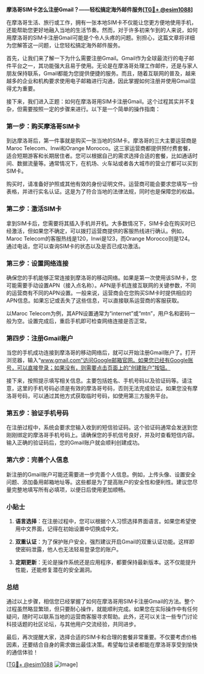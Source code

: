 **摩洛哥SIM卡怎么注册Gmail？——轻松搞定海外邮件服务[[TG💪+ @esim1088](https://t.me/s/esim1088)]**

在摩洛哥生活、旅行或工作，拥有一张本地SIM卡不仅能让您更方便地使用手机，还能帮助您更好地融入当地的生活节奏。然而，对于许多初来乍到的人来说，如何用摩洛哥的SIM卡注册Gmail可能是个令人头疼的问题。别担心，这篇文章将详细为您解答这一问题，让您轻松搞定海外邮件服务。

首先，让我们来了解一下为什么需要注册Gmail。Gmail作为全球最流行的电子邮件平台之一，其功能强大且易于使用。无论是在摩洛哥处理工作邮件，还是与家人朋友保持联系，Gmail都能为您提供便捷的服务。而且，随着互联网的普及，越来越多的企业和机构要求使用电子邮箱进行沟通，因此掌握如何注册并使用Gmail显得尤为重要。

接下来，我们进入正题：如何在摩洛哥用SIM卡注册Gmail。这个过程其实并不复杂，但需要按照一定的步骤来进行。以下是一个简单的操作指南：

### 第一步：购买摩洛哥SIM卡

到达摩洛哥后，第一件事就是购买一张当地的SIM卡。摩洛哥的三大主要运营商是Maroc Telecom、Inwi和Orange Morocco。这三家运营商都提供预付费套餐，适合短期游客和长期居住者。您可以根据自己的需求选择合适的套餐，比如通话时间、数据流量等。通常情况下，在机场、火车站或者各大城市的营业厅都可以买到SIM卡。

购买时，请准备好护照或其他有效的身份证明文件。运营商可能会要求您填写一份表格，并进行实名认证。这是为了符合当地的法律法规，同时也是保障您的权益。

### 第二步：激活SIM卡

拿到SIM卡后，您需要将其插入手机并开机。大多数情况下，SIM卡会在购买时已经激活，但如果您不确定，可以拨打运营商提供的客服热线进行确认。例如，Maroc Telecom的客服热线是120，Inwi是123，而Orange Morocco则是124。通过电话，您可以查询SIM卡的状态以及是否已成功激活。

### 第三步：设置网络连接

确保您的手机能够正常连接到摩洛哥的移动网络。如果是第一次使用该SIM卡，您可能需要手动设置APN（接入点名称）。APN是手机连接互联网的关键参数，不同的运营商有不同的APN设置。一般来说，运营商会在您购买SIM卡时提供相应的APN信息。如果忘记或丢失了这些信息，可以直接联系运营商的客服获取。

以Maroc Telecom为例，其APN设置通常为“internet”或“mtn”，用户名和密码一般为空。设置完成后，重启手机即可检查网络连接是否正常。

### 第四步：注册Gmail账户

当您的手机成功连接到摩洛哥的移动网络后，就可以开始注册Gmail账户了。打开浏览器，输入“www.gmail.com”访问Google邮箱官网。如果您已经有Google账号，可以直接登录；如果没有，则需要点击页面上的“创建账户”按钮。

接下来，按照提示填写相关信息。主要包括姓名、手机号码以及验证码等。请注意，这里的手机号码必须是有效的摩洛哥号码，否则无法完成验证。如果您没有摩洛哥号码，可以通过其他方式获取临时号码，如使用第三方服务平台。

### 第五步：验证手机号码

在注册过程中，系统会要求您输入收到的短信验证码。这个验证码通常会发送到您刚刚绑定的摩洛哥手机号码上。请确保您的手机信号良好，并及时查看短信内容。输入正确的验证码后，您的Gmail账户就会顺利创建成功。

### 第六步：完善个人信息

新注册的Gmail账户可能还需要进一步完善个人信息。例如，上传头像、设置安全问题、添加备用邮箱地址等。这些都是为了提高账户的安全性和便利性。建议您尽量完整地填写所有必填项，以便日后使用更加顺畅。

### 小贴士

1. **语言选择**：在注册过程中，您可以根据个人习惯选择界面语言。如果您希望使用中文界面，记得在初始设置中切换成中文。
   
2. **双重认证**：为了保护账户安全，强烈建议开启Gmail的双重认证功能。这样即使密码泄露，他人也无法轻易登录您的账户。

3. **定期更新**：无论是操作系统还是应用程序，都要保持最新版本。这不仅能提升性能，还能修复潜在的安全漏洞。

### 总结

通过以上步骤，相信您已经掌握了如何在摩洛哥用SIM卡注册Gmail的方法。整个过程虽然略显繁琐，但只要耐心操作，就能顺利完成。如果您在实际操作中有任何疑问，随时可以联系当地的运营商客服寻求帮助。此外，还可以关注一些专门讨论科技话题的社区论坛，与其他用户交流经验，共同进步。

最后，再次提醒大家，选择合适的SIM卡和合理的套餐非常重要。不仅要考虑价格因素，还要结合自身的需求做出最佳决策。希望每位读者都能在摩洛哥享受到愉快的通信体验！

[[TG💪+ @esim1088](https://t.me/s/esim1088) ![Image](https://i.postimg.cc/4NQfJmqS/Snipaste-2025-05-13-00-14-12.png)]